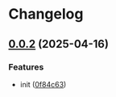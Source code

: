 # Changelog

## [0.0.2](https://github.com/sumup/sumup-py/compare/v0.0.1...v0.0.2) (2025-04-16)


### Features

* init ([0f84c63](https://github.com/sumup/sumup-py/commit/0f84c639139125b1ac5dc16e2e6dc4f7813a9b24))
